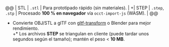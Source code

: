 @@
 | STL | `.stl` | Para prototipado rápido (sin materiales). |
+| STEP | `.step`, `.stp` | Procesado **100 % en navegador** vía `occt-import-js` (WASM). |
@@
 * Convierte OBJ/STL a glTF con [gltf-transform](https://github.com/gltf-transform/gltf-transform) o Blender para mejor rendimiento.  
+* Los archivos **STEP** se triangulan en cliente (puede tardar unos segundos según el tamaño); mantén el peso < **10 MB**.
